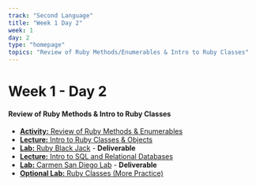 ```yaml
---
track: "Second Language"
title: "Week 1 Day 2"
week: 1
day: 2
type: "homepage"
topics: "Review of Ruby Methods/Enumerables & Intro to Ruby Classes"
---
```


# Week 1 - Day 2

#### Review of Ruby Methods & Intro to Ruby Classes 

- [**Activity:** Review of Ruby Methods & Enumerables](/second-language/week-1/day-2/lecture-materials/ruby-methods-and-enumerables)
- [**Lecture:** Intro  to Ruby Classes & Objects](/second-language/week-1/day-2/lecture-materials/ruby-classes-and-objects)
- [**Lab:** Ruby Black Jack](/second-language/week-1/day-2/labs/ruby-blackjack) - **Deliverable**
- [**Lecture:** Intro to SQL and Relational Databases](/second-language/week-1/day-2/lecture-materials/intro-to-sql-and-relational-databases/)
- [**Lab:** Carmen San Diego Lab](/second-language/week-1/day-2/labs/carmen-san-diego-lab/) - **Deliverable**
- [**Optional Lab:** Ruby Classes (More Practice)](/second-language/week-1/day-2/labs/ruby-classes-lab)
